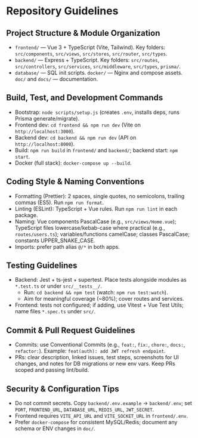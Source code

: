 # Repository Guidelines

## Project Structure & Module Organization
- `frontend/` — Vue 3 + TypeScript (Vite, Tailwind). Key folders: `src/components`, `src/views`, `src/stores`, `src/router`, `src/types`.
- `backend/` — Express + TypeScript. Key folders: `src/routes`, `src/controllers`, `src/services`, `src/middleware`, `src/types`, `prisma/`.
- `database/` — SQL init scripts. `docker/` — Nginx and compose assets. `doc/` and `docs/` — documentation.

## Build, Test, and Development Commands
- Bootstrap: `node scripts/setup.js` (creates `.env`, installs deps, runs Prisma generate/migrate).
- Frontend dev: `cd frontend && npm run dev` (Vite on `http://localhost:3000`).
- Backend dev: `cd backend && npm run dev` (API on `http://localhost:8000`).
- Build: `npm run build` in `frontend/` and `backend/`; backend start: `npm start`.
- Docker (full stack): `docker-compose up --build`.

## Coding Style & Naming Conventions
- Formatting (Prettier): 2 spaces, single quotes, no semicolons, trailing commas (ES5). Run `npm run format`.
- Linting (ESLint): TypeScript + Vue rules. Run `npm run lint` in each package.
- Naming: Vue components PascalCase (e.g., `src/views/Home.vue`); TypeScript files lowercase/kebab-case where practical (e.g., `routes/users.ts`); variables/functions camelCase; classes PascalCase; constants UPPER_SNAKE_CASE.
- Imports: prefer path alias `@/*` in both apps.

## Testing Guidelines
- Backend: Jest + ts-jest + supertest. Place tests alongside modules as `*.test.ts` or under `src/__tests__/`.
  - Run: `cd backend && npm test` (watch: `npm run test:watch`).
  - Aim for meaningful coverage (~80%); cover routes and services.
- Frontend: tests not configured; if adding, use Vitest + Vue Test Utils; name files `*.spec.ts` under `src/`.

## Commit & Pull Request Guidelines
- Commits: use Conventional Commits (e.g., `feat:`, `fix:`, `chore:`, `docs:`, `refactor:`). Example: `feat(auth): add JWT refresh endpoint`.
- PRs: clear description, linked issues, test steps, screenshots for UI changes, and notes for DB migrations or new env vars. Keep PRs scoped and passing lint/build.

## Security & Configuration Tips
- Do not commit secrets. Copy `backend/.env.example` → `backend/.env`; set `PORT`, `FRONTEND_URL`, `DATABASE_URL`, `REDIS_URL`, `JWT_SECRET`.
- Frontend requires `VITE_API_URL` and `VITE_SOCKET_URL` in `frontend/.env`.
- Prefer `docker-compose` for consistent MySQL/Redis; document any schema or ENV changes in `doc/`.
